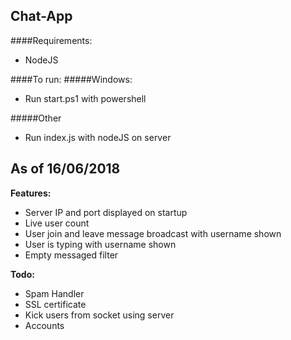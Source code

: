 Chat-App
-----------------------------------------------------------------------
####Requirements:
 + NodeJS
 
####To run:
#####Windows:
 + Run start.ps1 with powershell
 
#####Other
 + Run index.js with nodeJS on server 
 
As of 16/06/2018
-----------------------------------------------------------------------
**Features:**
 + Server IP and port displayed on startup
 + Live user count
 + User join and leave message broadcast with username shown
 + User is typing with username shown
 + Empty messaged filter

**Todo:**
 + Spam Handler
 + SSL certificate
 + Kick users from socket using server
 + Accounts

